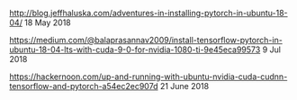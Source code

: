 




http://blog.jeffhaluska.com/adventures-in-installing-pytorch-in-ubuntu-18-04/
18 May 2018

https://medium.com/@balaprasannav2009/install-tensorflow-pytorch-in-ubuntu-18-04-lts-with-cuda-9-0-for-nvidia-1080-ti-9e45eca99573
9 Jul 2018


https://hackernoon.com/up-and-running-with-ubuntu-nvidia-cuda-cudnn-tensorflow-and-pytorch-a54ec2ec907d
21 June 2018



